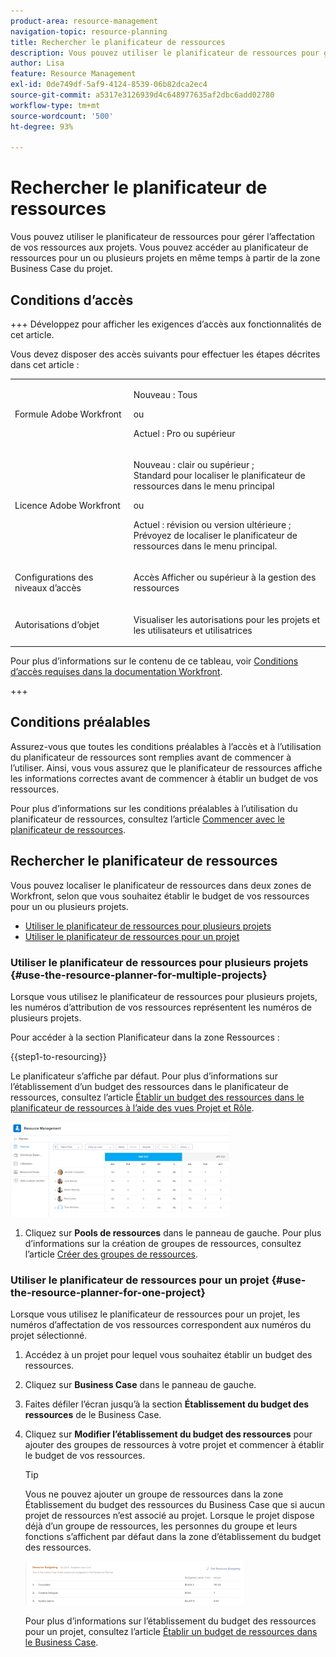 ```yaml
---
product-area: resource-management
navigation-topic: resource-planning
title: Rechercher le planificateur de ressources
description: Vous pouvez utiliser le planificateur de ressources pour gérer l’affectation de vos ressources aux projets. Vous pouvez accéder au planificateur de ressources pour un ou plusieurs projets en même temps à partir de la zone Business Case du projet.
author: Lisa
feature: Resource Management
exl-id: 0de749df-5af9-4124-8539-06b82dca2ec4
source-git-commit: a5317e3126939d4c648977635af2dbc6add02780
workflow-type: tm+mt
source-wordcount: '500'
ht-degree: 93%

---
```


# Rechercher le planificateur de ressources

<!--
<p data-mc-conditions="QuicksilverOrClassic.Draft mode">(This came off this article: draft that content in the article when this comes live: /Content/Resource Mgmt/Resource Planning/get-started-resource-planner.html)</p>
-->

Vous pouvez utiliser le planificateur de ressources pour gérer l’affectation de vos ressources aux projets. Vous pouvez accéder au planificateur de ressources pour un ou plusieurs projets en même temps à partir de la zone Business Case du projet.

## Conditions d’accès

+++ Développez pour afficher les exigences d’accès aux fonctionnalités de cet article.

Vous devez disposer des accès suivants pour effectuer les étapes décrites dans cet article :

<table style="table-layout:auto"> 
 <col> 
 <col> 
 <tbody> 
  <tr> 
   <td role="rowheader">Formule Adobe Workfront</td> 
   <td><p>Nouveau : Tous</p>
       <p>ou</p>
       <p>Actuel : Pro ou supérieur</p> </td> 
  </tr> 
  <tr> 
   <td role="rowheader">Licence Adobe Workfront</td> 
   <td><p>Nouveau : clair ou supérieur ;</br>
          Standard pour localiser le planificateur de ressources dans le menu principal</p>
       <p>ou</p>
       <p>Actuel : révision ou version ultérieure ;</br>
       Prévoyez de localiser le planificateur de ressources dans le menu principal.</p></td>
  </tr> 
  <tr> 
   <td role="rowheader">Configurations des niveaux d’accès</td> 
   <td> <p>Accès Afficher ou supérieur à la gestion des ressources</p> </td> 
  </tr> 
  <tr> 
   <td role="rowheader">Autorisations d’objet</td> 
   <td> <p>Visualiser les autorisations pour les projets et les utilisateurs et utilisatrices </p> </td> 
  </tr> 
 </tbody> 
</table>

Pour plus d’informations sur le contenu de ce tableau, voir [Conditions d’accès requises dans la documentation Workfront](/help/quicksilver/administration-and-setup/add-users/access-levels-and-object-permissions/access-level-requirements-in-documentation.md).

+++

## Conditions préalables

Assurez-vous que toutes les conditions préalables à l’accès et à l’utilisation du planificateur de ressources sont remplies avant de commencer à l’utiliser. Ainsi, vous vous assurez que le planificateur de ressources affiche les informations correctes avant de commencer à établir un budget de vos ressources.

Pour plus d’informations sur les conditions préalables à l’utilisation du planificateur de ressources, consultez l’article [Commencer avec le planificateur de ressources](../../resource-mgmt/resource-planning/get-started-resource-planning.md).

## Rechercher le planificateur de ressources

<!--
<p data-mc-conditions="QuicksilverOrClassic.Draft mode">(this was moved from the get-started-resource-planner article)</p>
-->

Vous pouvez localiser le planificateur de ressources dans deux zones de Workfront, selon que vous souhaitez établir le budget de vos ressources pour un ou plusieurs projets.

* [Utiliser le planificateur de ressources pour plusieurs projets](#use-the-resource-planner-for-multiple-projects)
* [Utiliser le planificateur de ressources pour un projet](#use-the-resource-planner-for-one-project)

### Utiliser le planificateur de ressources pour plusieurs projets {#use-the-resource-planner-for-multiple-projects}

Lorsque vous utilisez le planificateur de ressources pour plusieurs projets, les numéros d’attribution de vos ressources représentent les numéros de plusieurs projets.

Pour accéder à la section Planificateur dans la zone Ressources :

{{step1-to-resourcing}}

Le planificateur s’affiche par défaut.  Pour plus d’informations sur l’établissement d’un budget des ressources dans le planificateur de ressources, consultez l’article [Établir un budget des ressources dans le planificateur de ressources à l’aide des vues Projet et Rôle](../../resource-mgmt/resource-planning/budget-resources-project-role-views-resource-planner.md).

![](assets/qs-resource-management-area-with-planner-as-default-350x152.png)

1. Cliquez sur **Pools de ressources** dans le panneau de gauche.
Pour plus d’informations sur la création de groupes de ressources, consultez l’article [Créer des groupes de ressources](../../resource-mgmt/resource-planning/resource-pools/create-resource-pools.md).

### Utiliser le planificateur de ressources pour un projet {#use-the-resource-planner-for-one-project}

Lorsque vous utilisez le planificateur de ressources pour un projet, les numéros d’affectation de vos ressources correspondent aux numéros du projet sélectionné.

1. Accédez à un projet pour lequel vous souhaitez établir un budget des ressources.
1. Cliquez sur **Business Case** dans le panneau de gauche.
1. Faites défiler l’écran jusqu’à la section **Établissement du budget des ressources** de le Business Case.
1. Cliquez sur **Modifier l’établissement du budget des ressources** pour ajouter des groupes de ressources à votre projet et commencer à établir le budget de vos ressources.

   >[!TIP]
   >
   >Vous ne pouvez ajouter un groupe de ressources dans la zone Établissement du budget des ressources du Business Case que si aucun projet de ressources n’est associé au projet. Lorsque le projet dispose déjà d’un groupe de ressources, les personnes du groupe et leurs fonctions s’affichent par défaut dans la zone d’établissement du budget des ressources.

   ![](assets/resource-budgeting-area-on-project-350x70.png)

   Pour plus d’informations sur l’établissement du budget des ressources pour un projet, consultez l’article [Établir un budget de ressources dans le Business Case](../../manage-work/projects/define-a-business-case/budget-resources-in-business-case.md).
